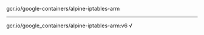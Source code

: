 gcr.io/google-containers/alpine-iptables-arm 

----
gcr.io/google_containers/alpine-iptables-arm:v6 √

